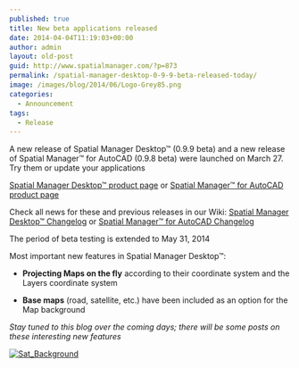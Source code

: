 ```yaml
---
published: true
title: New beta applications released
date: 2014-04-04T11:19:03+00:00
author: admin
layout: old-post
guid: http://www.spatialmanager.com/?p=873
permalink: /spatial-manager-desktop-0-9-9-beta-released-today/
image: /images/blog/2014/06/Logo-Grey85.png
categories:
  - Announcement
tags:
  - Release
---
```

A new release of Spatial Manager Desktop™ (0.9.9 beta) and a new release of Spatial Manager™ for AutoCAD (0.9.8 beta) were launched on March 27. Try them or update your applications<!--more-->

<a title="Spatial Manager™ - Spatial Manager Desktop™" href="http://www.spatialmanager.com/spm-desktop/" target="_blank" rel="nofollow">Spatial Manager Desktop™ product page</a> or <a title="Spatial Manager™ - Spatial Manager™ for AutoCAD" href="http://www.spatialmanager.com/spm-forautocad/" target="_blank" rel="nofollow">Spatial Manager™ for AutoCAD product page</a>

Check all news for these and previous releases in our Wiki: <a title="Spatial Manager Desktop™ Wiki Changelog" href="http://wiki.spatialmanager.com/index.php?title=Spatial_Manager_Desktop%E2%84%A2_Changelog" target="_blank" rel="nofollow">Spatial Manager Desktop™ Changelog</a> or <a title="Spatial Manager™ for AutoCAD Wiki Changelog" href="http://wiki.spatialmanager.com/index.php/Spatial_Manager%E2%84%A2_for_AutoCAD_Changelog" target="_blank" rel="nofollow">Spatial Manager™ for AutoCAD Changelog</a>

The period of beta testing is extended to May 31, 2014

Most important new features in Spatial Manager Desktop™:

* **Projecting Maps on the fly** according to their coordinate system and the Layers coordinate system
  
* **Base maps** (road, satellite, etc.) have been included as an option for the Map background

_Stay tuned to this blog over the coming days; there will be some posts on these interesting new features_

<p>
  <a href="/images/blog/2014/03/Sat_Background.png" target="_blank" rel="nofollow"><img src="/images/blog/2014/03/Sat_Background.png" alt="Sat_Background" width="809" height="442" srcset="/images/blog/2014/03/Sat_Background.png 809w, /images/blog/2014/03/Sat_Background-300x163.png 300w, /images/blog/2014/03/Sat_Background-624x340.png 624w" sizes="(max-width: 809px) 100vw, 809px" /></a>
</p>
